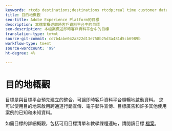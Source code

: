 ```yaml
---
keywords: rtcdp destinations;destinations rtcdp;real time customer data platform destinations
title: 目的地概觀
seo-title: Adobe Experience Platform的目標
description: 本檔案概述即時客戶資料平台中的目標
seo-description: 本檔案概述即時客戶資料平台中的目標
translation-type: tm+mt
source-git-commit: cd7b4abe042a822d13e758b25d3a481d5cb6989b
workflow-type: tm+mt
source-wordcount: '99'
ht-degree: 4%

---
```



# 目的地概觀

目標是與目標平台預先建立的整合，可讓即時客戶資料平台順暢地啟動資料。 您可以使用目的地來啟用跨通道行銷宣傳、電子郵件宣傳、目標廣告和許多其他使用案例的已知和未知資料。

如需目標的詳細概觀，包括可用目標清單和教學課程連結，請閱讀目標 [檔案](../../destinations/home.md)。